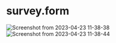 # survey.form
![Screenshot from 2023-04-23 11-38-38](https://user-images.githubusercontent.com/129600311/233829280-2a2aff74-9fcb-4c30-9836-8bbd5accb381.png)
![Screenshot from 2023-04-23 11-38-44](https://user-images.githubusercontent.com/129600311/233829283-d178d7d4-393f-4335-ba11-6d402f259ed8.png)
